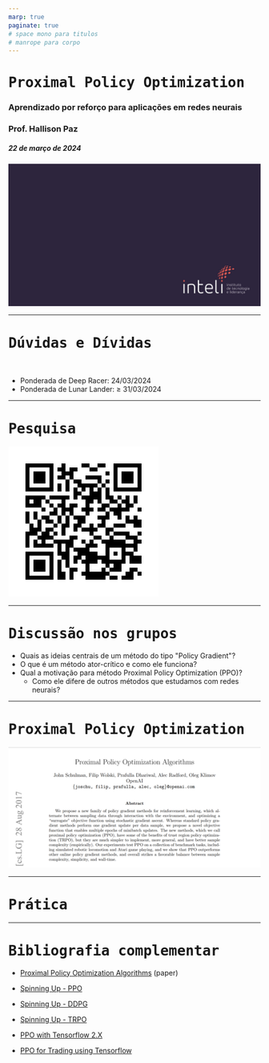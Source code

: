```yaml
---
marp: true
paginate: true
# space mono para titulos
# manrope para corpo 
---
```


<style>
    section {
        font-family: "Manrope", Arial;
    }
    h1, h2 {
        font-family: "Space Mono", monospace;
    }
</style>


<!-- _class: invert -->
<!-- _paginate: false -->

# Proximal Policy Optimization

### Aprendizado por reforço para aplicações em redes neurais

### Prof. Hallison Paz

##### 22 de março de 2024

![bg](styles/bg_inteli_04.jpeg)


---

<!-- _class: invert -->
<!-- _paginate: false -->

# Dúvidas e Dívidas

<br/>

- Ponderada de Deep Racer: 24/03/2024
- Ponderada de Lunar Lander: $\ge$ 31/03/2024

---

<!-- _paginate: false -->

# Pesquisa

![](img/s7_qrcode_pesquisa2.png)

<!-- _footer: Clique no [LINK DA PESQUISA](https://forms.gle/9LBrjDG7oKAQojEs9) -->

---

# Discussão nos grupos

* Quais as ideias centrais de um método do tipo "Policy Gradient"?
* O que é um método ator-crítico e como ele funciona?
* Qual a motivação para método Proximal Policy Optimization (PPO)? 
    * Como ele difere de outros métodos que estudamos com redes neurais?

---

# Proximal Policy Optimization


![](img/s7_ppo_paper.png)

<!-- _footer: [LINK PARA MAIS INFORMAÇÕES](https://openai.com/research/openai-baselines-ppo) -->

---

# Prática

<!-- _footer: código no [Google Colab](https://github.com/hallpaz/drl/tree/main/notebooks) -->

---

<!-- _class: invert -->
<!-- _backgroundColor: #2d253f-->
<!-- _paginate: false -->

# Bibliografia complementar

- [Proximal Policy Optimization Algorithms](https://arxiv.org/abs/1707.06347) (paper)

- [Spinning Up - PPO](https://spinningup.openai.com/en/latest/algorithms/ppo.html)

- [Spinning Up - DDPG](https://spinningup.openai.com/en/latest/algorithms/ddpg.html)

- [Spinning Up - TRPO](https://spinningup.openai.com/en/latest/algorithms/trpo.html#background)

- [PPO with Tensorflow 2.X](https://towardsdatascience.com/proximal-policy-optimization-ppo-with-tensorflow-2-x-89c9430ecc26)

- [PPO for Trading using Tensorflow](https://medium.com/@sthanikamsanthosh1994/reinforcement-learning-part-8-proximal-policy-optimization-ppo-for-trading-9f1c3431f27d)